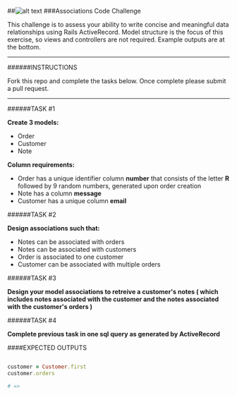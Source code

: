 ##![alt text](http://dzdsb51gxq7uo.cloudfront.net/assets/sellect_logo-5e41bd3b32888b0702c4ae82285d3ad1.png)
###Associations Code Challenge


This challenge is to assess your ability to write concise and meaningful data relationships using Rails ActiveRecord. Model structure is the focus of this exercise, so views and controllers are not required. Example outputs are at the bottom.

___

######INSTRUCTIONS

Fork this repo and complete the tasks below. Once complete please submit a pull request.

___

######TASK #1

**Create 3 models:**

- Order
- Customer
- Note

**Column requirements:**

- Order has a unique identifier column **number** that consists of the letter **R** followed by 9 random numbers, generated upon order creation
- Note has a column **message**
- Customer has a unique column **email**

######TASK #2

**Design associations such that:**

- Notes can be associated with orders
- Notes can be associated with customers
- Order is associated to one customer
- Customer can be associated with multiple orders

######TASK #3

**Design your model associations to retreive a customer's notes ( which includes notes associated with the customer and the notes associated with the customer's orders )**

######TASK #4

**Complete previous task in one sql query as generated by ActiveRecord**


####EXPECTED OUTPUTS

```ruby

customer = Customer.first
customer.orders

# => 

```
